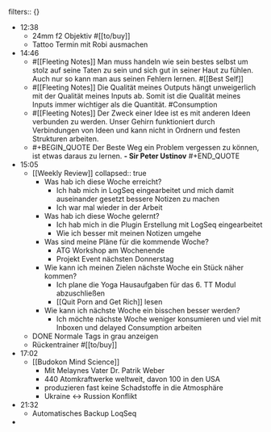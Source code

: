 filters:: {}

- 12:38
	- 24mm f2 Objektiv #[[to/buy]]
	- Tattoo Termin mit Robi ausmachen
- 14:46
	- #[[Fleeting Notes]] Man muss handeln wie sein bestes selbst um stolz auf seine Taten zu sein und sich gut in seiner Haut zu fühlen. Auch nur so kann man aus seinen Fehlern lernen. #[[Best Self]]
	- #[[Fleeting Notes]] Die Qualität meines Outputs hängt unweigerlich mit der Qualität meines Inputs ab. 
	  Somit ist die Qualität meines Inputs immer wichtiger als die Quantität. #Consumption
	- #[[Fleeting Notes]] Der Zweck einer Idee ist es mit anderen Ideen verbunden zu werden. Unser Gehirn funktioniert durch Verbindungen von Ideen und kann nicht in Ordnern und festen Strukturen arbeiten.
	- #+BEGIN_QUOTE
	  Der Beste Weg ein Problem vergessen zu können, ist etwas daraus zu lernen.
	  **- Sir Peter Ustinov**
	  #+END_QUOTE
- 15:05
	- [[Weekly Review]]
	  collapsed:: true
		- Was hab ich diese Woche erreicht?
			- Ich hab mich in LogSeq eingearbeitet und mich damit auseinander gesetzt bessere Notizen zu machen
			- Ich war mal wieder in der Arbeit
		- Was hab ich diese Woche gelernt?
			- Ich hab mich in die Plugin Erstellung mit LogSeq eingearbeitet
			- Wie ich besser mit meinen Notizen umgehe
		- Was sind meine Pläne für die kommende Woche?
			- ATG Workshop am Wochenende
			- Projekt Event nächsten Donnerstag
		- Wie kann ich meinen Zielen nächste Woche ein Stück näher kommen?
			- Ich plane die Yoga Hausaufgaben für das 6. TT Modul abzuschließen
			- [[Quit Porn and Get Rich]] lesen
		- Wie kann ich nächste Woche ein bisschen besser werden?
			- Ich möchte nächste Woche weniger konsumieren und viel mit Inboxen und delayed Consumption arbeiten
	- DONE Normale Tags in grau anzeigen
	- Rückentrainer #[[to/buy]]
- 17:02
	- [[Budokon Mind Science]]
		- Mit Melaynes Vater Dr. Patrik Weber
		- 440 Atomkraftwerke weltweit,  davon 100 in den USA
		- produzieren fast keine Schadstoffe in die Atmosphäre
		- Ukraine <-> Russion Konflikt
- 21:32
	- Automatisches Backup LoqSeq
-